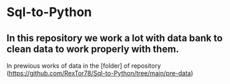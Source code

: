 # Sql-to-Python
## In this repository we work a lot with data bank to clean data to work properly with them.
In prewious works of data in the [folder] of repository (https://github.com/RexTor78/Sql-to-Python/tree/main/pre-data)
